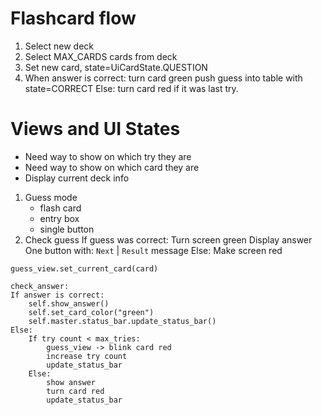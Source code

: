 # Flashcard flow


1. Select new deck
2. Select MAX_CARDS cards from deck
3. Set new card, state=UiCardState.QUESTION
4. When answer is correct:
    turn card green
    push guess into table with state=CORRECT
   Else:
    turn card red
    if it was last try. 



# Views and UI States

* Need way to show on which try they are
* Need way to show on which card they are
* Display current deck info


1. Guess mode
    - flash card
    - entry box
    - single button
2. Check guess 
    If guess was correct:
        Turn screen green
        Display answer
        One button with: `Next` | `Result` message
    Else:
        Make screen red

```
guess_view.set_current_card(card)

check_answer: 
If answer is correct:
    self.show_answer()
    self.set_card_color("green")
    self.master.status_bar.update_status_bar()
Else:
    If try count < max_tries:
        guess_view -> blink card red
        increase try count
        update_status_bar
    Else:
        show answer
        turn card red
        update_status_bar    
```
